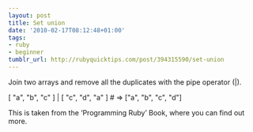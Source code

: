 ```yaml
---
layout: post
title: Set union
date: '2010-02-17T08:12:48+01:00'
tags:
- ruby
- beginner
tumblr_url: http://rubyquicktips.com/post/394315590/set-union
---
```

Join two arrays and remove all the duplicates with the pipe operator (|).

[ "a", "b", "c" ] | [ "c", "d", "a" ] # => ["a", "b", "c", "d"]


This is taken from the ‘Programming Ruby’ Book, where you can find out more.
